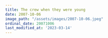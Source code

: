 ```yaml
---
title: The crew when they were young
date: 2007-10-06
image_path: "/assets/images/2007-10-06.jpeg"
ordinal_date: 20071006
last_modified_at: '2023-03-14'
---
```


